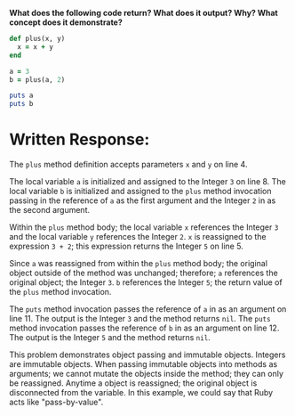 **What does the following code return? What does it output? Why? What concept does it demonstrate?**

```ruby
def plus(x, y)
  x = x + y
end

a = 3
b = plus(a, 2)

puts a
puts b
```
# Written Response:

The `plus` method definition accepts parameters `x` and `y` on line 4.

The local variable `a` is initialized and assigned to the Integer `3` on line 8. 
The local variable `b` is initialized and assigned to the `plus` method invocation passing in the reference of `a` as the first argument and the Integer `2` in as the second argument.

Within the `plus` method body; the local variable `x` references the Integer `3` and the local variable `y` references the Integer `2`.
`x` is reassigned to the expression `3 + 2`; this expression returns the Integer `5` on line 5.

Since `a` was reassigned from within the `plus` method body; the original object outside of the method was unchanged; therefore; `a` references the original object; the Integer `3`.
`b` references the Integer `5`; the return value of the `plus` method invocation.

The `puts` method invocation passes the reference of `a` in as an argument on line 11. The output is the Integer `3` and the method returns `nil`.
The `puts` method invocation passes the reference of `b` in as an argument on line 12. The output is the Integer `5` and the method returns `nil`.

This problem demonstrates object passing and immutable objects. Integers are immutable objects. When passing immutable objects into methods as arguments; we cannot mutate the objects inside the method; they can only be reassigned. Anytime a object is reassigned; the original object is disconnected from the variable. In this example, we could say that Ruby acts like "pass-by-value".

